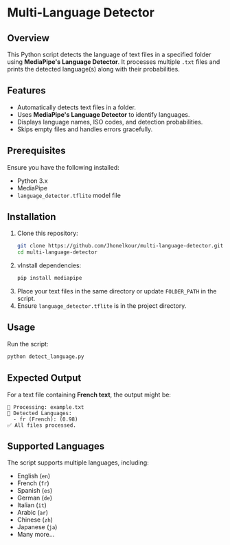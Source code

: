 # Multi-Language Detector

## Overview

This Python script detects the language of text files in a specified folder using **MediaPipe's Language Detector**. It processes multiple `.txt` files and prints the detected language(s) along with their probabilities.

## Features

- Automatically detects text files in a folder.
- Uses **MediaPipe's Language Detector** to identify languages.
- Displays language names, ISO codes, and detection probabilities.
- Skips empty files and handles errors gracefully.

## Prerequisites

Ensure you have the following installed:

- Python 3.x
- MediaPipe
- `language_detector.tflite` model file

## Installation

1. Clone this repository:
   ```bash
   git clone https://github.com/Jhonelkour/multi-language-detector.git
   cd multi-language-detector
   ```
2. vInstall dependencies:
   ```bash
   pip install mediapipe
   ```
3. Place your text files in the same directory or update `FOLDER_PATH` in the script.
4. Ensure `language_detector.tflite` is in the project directory.

## Usage

Run the script:

```bash
python detect_language.py
```

## Expected Output

For a text file containing **French text**, the output might be:

```
📂 Processing: example.txt
📝 Detected Languages:
  - fr (French): (0.98)
✅ All files processed.
```

## Supported Languages

The script supports multiple languages, including:

- English (`en`)
- French (`fr`)
- Spanish (`es`)
- German (`de`)
- Italian (`it`)
- Arabic (`ar`)
- Chinese (`zh`)
- Japanese (`ja`)
- Many more...
